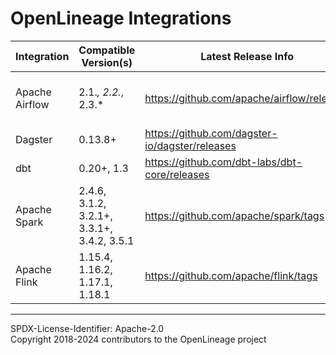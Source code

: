 # OpenLineage Integrations
|Integration| Compatible Version(s)                      |Latest Release Info|Docs|Notes|
|-|--------------------------------------------|-|-|-|
|Apache Airflow| 2.1.*, 2.2.*, 2.3.*                        |https://github.com/apache/airflow/releases|[README](./airflow/README.md)|Support for Airflow 1.x is deprecated|
|Dagster| 0.13.8+                                    |https://github.com/dagster-io/dagster/releases|[README](./dagster/README.md)| |
|dbt| 0.20+, 1.3                                 |https://github.com/dbt-labs/dbt-core/releases|[README](./dbt/README.md)| |
|Apache Spark| 2.4.6, 3.1.2, 3.2.1+, 3.3.1+, 3.4.2, 3.5.1 |https://github.com/apache/spark/tags|[README](./spark/README.md)| |
|Apache Flink| 1.15.4, 1.16.2, 1.17.1, 1.18.1             |https://github.com/apache/flink/tags|[README](./flink/README.md)|  |

----
SPDX-License-Identifier: Apache-2.0\
Copyright 2018-2024 contributors to the OpenLineage project
